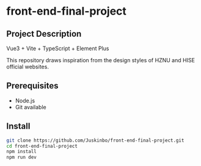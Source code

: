 # front-end-final-project

## Project Description

Vue3 + Vite + TypeScript + Element Plus

This repository draws inspiration from the design styles of HZNU and HISE official websites.

## Prerequisites

- Node.js
- Git available

## Install

```sh
git clone https://github.com/Juskinbo/front-end-final-project.git
cd front-end-final-project
npm install
npm run dev
```

